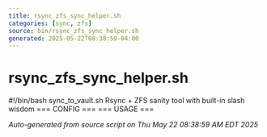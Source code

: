 ```yaml
---
title: rsync_zfs_sync_helper.sh
categories: [sync, zfs]
source: bin/rsync_zfs_sync_helper.sh
generated: 2025-05-22T08:38:59-04:00
---
```


# rsync_zfs_sync_helper.sh

#!/bin/bash
sync_to_vault.sh
Rsync + ZFS sanity tool with built-in slash wisdom
=== CONFIG ===
=== USAGE ===

_Auto-generated from source script on Thu May 22 08:38:59 AM EDT 2025_

